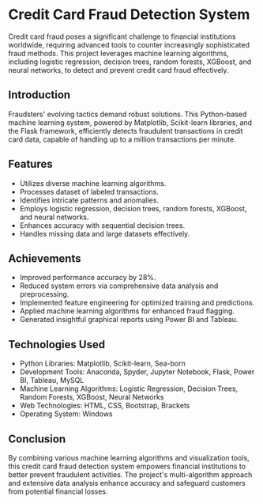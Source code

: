 # Credit Card Fraud Detection System

Credit card fraud poses a significant challenge to financial institutions worldwide, requiring advanced tools to counter increasingly sophisticated fraud methods. This project leverages machine learning algorithms, including logistic regression, decision trees, random forests, XGBoost, and neural networks, to detect and prevent credit card fraud effectively.

## Introduction

Fraudsters' evolving tactics demand robust solutions. This Python-based machine learning system, powered by Matplotlib, Scikit-learn libraries, and the Flask framework, efficiently detects fraudulent transactions in credit card data, capable of handling up to a million transactions per minute.

## Features

- Utilizes diverse machine learning algorithms.
- Processes dataset of labeled transactions.
- Identifies intricate patterns and anomalies.
- Employs logistic regression, decision trees, random forests, XGBoost, and neural networks.
- Enhances accuracy with sequential decision trees.
- Handles missing data and large datasets effectively.

## Achievements

- Improved performance accuracy by 28%.
- Reduced system errors via comprehensive data analysis and preprocessing.
- Implemented feature engineering for optimized training and predictions.
- Applied machine learning algorithms for enhanced fraud flagging.
- Generated insightful graphical reports using Power BI and Tableau.

## Technologies Used

- Python Libraries: Matplotlib, Scikit-learn, Sea-born
- Development Tools: Anaconda, Spyder, Jupyter Notebook, Flask, Power BI, Tableau, MySQL
- Machine Learning Algorithms: Logistic Regression, Decision Trees, Random Forests, XGBoost, Neural Networks
- Web Technologies: HTML, CSS, Bootstrap, Brackets
- Operating System: Windows

## Conclusion

By combining various machine learning algorithms and visualization tools, this credit card fraud detection system empowers financial institutions to better prevent fraudulent activities. The project's multi-algorithm approach and extensive data analysis enhance accuracy and safeguard customers from potential financial losses.
